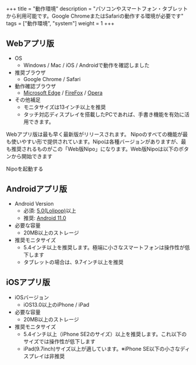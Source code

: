 +++
title = "動作環境"
description = "パソコンやスマートフォン・タブレットから利用可能です。Google ChromeまたはSafariの動作する環境が必要です"
tags = ["動作環境", "system"]
weight = 1
+++

## Webアプリ版

- OS
  - Windows / Mac / iOS / Androidで動作を確認しました
- 推奨ブラウザ
  - Google Chrome / Safari
- 動作確認ブラウザ
  - [Microsoft Edge](https://www.microsoft.com/ja-jp/windows/microsoft-edge) / [FireFox](https://www.mozilla.org/ja/firefox/new/) / [Opera](https://www.opera.com/ja)
- その他補足
  - モニタサイズは13インチ以上を推奨
  - タッチ対応ディスプレイを搭載したPCであれば、手書き機能を有効に活用できます。

Webアプリ版は最も早く最新版がリリースされます。
Nipoのすべての機能が最も使いやすい形で提供されています。Nipoは各種バージョンがありますが、最も推奨されるものがこの「Web版Nipo」になります。Web版Nipoは以下のボタンから開始できます

Nipoを起動する

## Androidアプリ版

- Android Version
  - 必須: [5.0(Lolipop)](https://www.android.com/intl/ja_jp/versions/lollipop-5-0/)以上
  - 推奨: [Android 11.0](https://www.android.com/intl/ja_jp/android-11/)
- 必要な容量
  - 20MB以上のストレージ
- 推奨モニタサイズ
  - 5.4インチ以上を推奨します。極端に小さなスマートフォンは操作性が低下します
  - タブレットの場合は、9.7インチ以上を推奨


## iOSアプリ版

- iOSバージョン
  - iOS13.0以上のiPhone / iPad
- 必要な容量
  - 20MB以上のストレージ
- 推奨モニタサイズ
  - 5.4インチ以上（iPhone SE2のサイズ）以上を推奨します。これ以下のサイズでは操作性が低下します
  - iPad(9.7inch)サイズ以上が適しています。※iPhone SE以下の小さなディスプレイは非推奨

